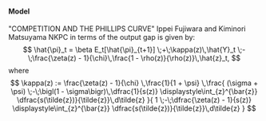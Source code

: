 ####  Model

"COMPETITION AND THE PHILLIPS CURVE"
Ippei Fujiwara and Kiminori Matsuyama
NKPC in terms of the output gap is given by:
$$
\hat{\pi}_t 
= \beta E_t[\hat{\pi}_{t+1}]
  \;+\;\kappa(z)\,\hat{Y}_t
  \;-\;\frac{\zeta(z) - 1}{\chi}\,\frac{1 - \rho(z)}{\rho(z)}\,\hat{z}_t,
$$
where
$$
\kappa(z)
:= \frac{\zeta(z) - 1}{\chi}
   \,\frac{1}{1 + \psi}
   \,\frac{
       (\sigma + \psi)
       \;-\;\bigl(1 - \sigma\bigr)\,\dfrac{1}{s(z)}
            \displaystyle\int_{z}^{\bar{z}}
              \dfrac{s(\tilde{z})}{\tilde{z}}\,d\tilde{z}
   }{
       1
       \;-\;\dfrac{\zeta(z) - 1}{s(z)}
            \displaystyle\int_{z}^{\bar{z}}
              \dfrac{s(\tilde{z})}{\tilde{z}}\,d\tilde{z}
   }
$$